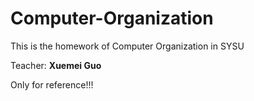 # Computer-Organization
This is the homework of Computer Organization in SYSU

Teacher: **Xuemei Guo**

Only for reference!!!
